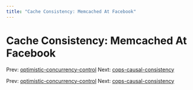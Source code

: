 ```yaml
---
title: "Cache Consistency: Memcached At Facebook"
---
```


# Cache Consistency: Memcached At Facebook

Prev: [optimistic-concurrency-control](optimistic-concurrency-control.md)
Next: [cops-causal-consistency](cops-causal-consistency.md)

Prev: [optimistic-concurrency-control](optimistic-concurrency-control.md)
Next: [cops-causal-consistency](cops-causal-consistency.md)
